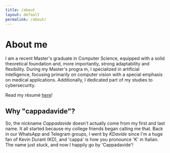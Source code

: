 ```yaml
---
title: /about
layout: default
permalink: /about/
---
```


# About me
I am a recent Master's graduate in Computer Science, equipped with a solid theoretical foundation and, more importantly, strong adaptability and flexibility.
During my Master's progra
m, I specialized in artificial intelligence, focusing primarily on computer vision with a special emphasis on medical applications.
Additionally, I dedicated part of my studies to cybersecurity.

Read my résumé [here](https://github.com/user-attachments/files/15937385/cv.pdf)!
## Why "cappadavide"?

So, the nickname *Cappadavide* doesn't actually come from my first and last name. It all started because my college friends began calling me that. Back in our WhatsApp and Telegram groups, I went by *KDavide* since I'm a huge fan of Kevin Durant (KD), and 'cappa' is how you pronounce 'K' in Italian. The name just stuck, and now I happily go by 'Cappadavide'!
